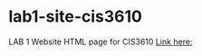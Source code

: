 # lab1-site-cis3610
LAB 1 Website HTML page for CIS3610
[Link here:](https://dylansnyd.github.io/lab1-site-cis3610/)
